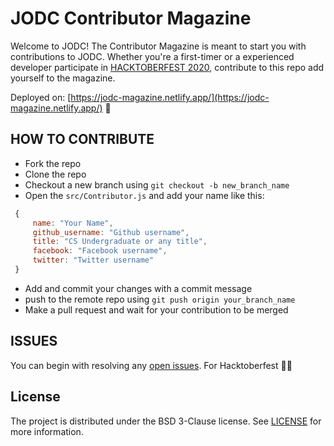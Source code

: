 # JODC Contributor Magazine
Welcome to JODC! The Contributor Magazine is meant to start you with contributions to JODC. Whether you're a first-timer or a experienced developer participate in [HACKTOBERFEST 2020](https://hacktoberfest.digitalocean.com/), contribute to this repo add yourself to the magazine. 

Deployed on: [https://jodc-magazine.netlify.app/](https://jodc-magazine.netlify.app/) :rocket:

## HOW TO CONTRIBUTE
  * Fork the repo
  * Clone the repo
  * Checkout a new branch using  `git checkout -b new_branch_name`
  * Open the `src/Contributor.js` and add your name like this:
   ```javascript
    {
        name: "Your Name",
        github_username: "Github username",
        title: "CS Undergraduate or any title",
        facebook: "Facebook username",
        twitter: "Twitter username"
    }
  ```
  *  Add and commit your changes with a commit message
  *  push to the remote repo using  ``git push origin your_branch_name``
  *   Make a pull request and wait for your contribution to be merged

## ISSUES
You can begin with resolving any [open issues](https://github.com/JIITODC/Contributor-magazine/issues). For Hacktoberfest 🎊🎊

## License
The project is distributed under the BSD 3-Clause license. See [LICENSE](https://github.com/JIITODC/Contributor-magazine/blob/master/LICENSE) for more information.
